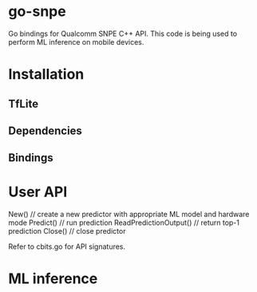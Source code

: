 # go-snpe
Go bindings for Qualcomm SNPE C++ API. This code is being used to perform ML inference on mobile devices.

# Installation

## TfLite

## Dependencies

## Bindings

# User API

New() // create a new predictor with appropriate ML model and hardware mode
Predict() // run prediction
ReadPredictionOutput() // return top-1 prediction
Close() // close predictor

Refer to cbits.go for API signatures.

# ML inference
